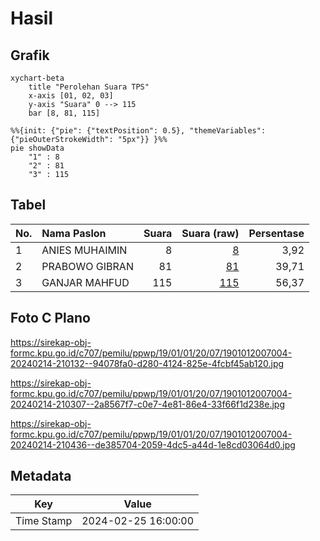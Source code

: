# Hasil

## Grafik

```mermaid
xychart-beta
    title "Perolehan Suara TPS"
    x-axis [01, 02, 03]
    y-axis "Suara" 0 --> 115
    bar [8, 81, 115]
```

```mermaid
%%{init: {"pie": {"textPosition": 0.5}, "themeVariables": {"pieOuterStrokeWidth": "5px"}} }%%
pie showData
    "1" : 8
    "2" : 81
    "3" : 115
```

## Tabel

| No. | Nama Paslon    | Suara | Suara (raw) | Persentase |
|:--- |:-------------- | -----:| -----------:| ----------:|
| 1   | ANIES MUHAIMIN | 8     | [8][p-1]    | 3,92       |
| 2   | PRABOWO GIBRAN | 81    | [81][p-2]   | 39,71      |
| 3   | GANJAR MAHFUD  | 115   | [115][p-3]  | 56,37      |


[p-1]: https://github.com/gigit-pemilu/pemilu-2024-19-kepulauan-bangka-belitung/blob/main/pilpres/hitung-suara/sub/19-kepulauan-bangka-belitung/sub/01-bangka/sub/01-sungailiat/sub/2007-rebo/sub/004-tps/sub/paslon-1.txt
[p-2]: https://github.com/gigit-pemilu/pemilu-2024-19-kepulauan-bangka-belitung/blob/main/pilpres/hitung-suara/sub/19-kepulauan-bangka-belitung/sub/01-bangka/sub/01-sungailiat/sub/2007-rebo/sub/004-tps/sub/paslon-2.txt
[p-3]: https://github.com/gigit-pemilu/pemilu-2024-19-kepulauan-bangka-belitung/blob/main/pilpres/hitung-suara/sub/19-kepulauan-bangka-belitung/sub/01-bangka/sub/01-sungailiat/sub/2007-rebo/sub/004-tps/sub/paslon-3.txt

## Foto C Plano

https://sirekap-obj-formc.kpu.go.id/c707/pemilu/ppwp/19/01/01/20/07/1901012007004-20240214-210132--94078fa0-d280-4124-825e-4fcbf45ab120.jpg

https://sirekap-obj-formc.kpu.go.id/c707/pemilu/ppwp/19/01/01/20/07/1901012007004-20240214-210307--2a8567f7-c0e7-4e81-86e4-33f66f1d238e.jpg

https://sirekap-obj-formc.kpu.go.id/c707/pemilu/ppwp/19/01/01/20/07/1901012007004-20240214-210436--de385704-2059-4dc5-a44d-1e8cd03064d0.jpg


## Metadata

| Key        | Value               |
| ---------- | ------------------- |
| Time Stamp | 2024-02-25 16:00:00 |




